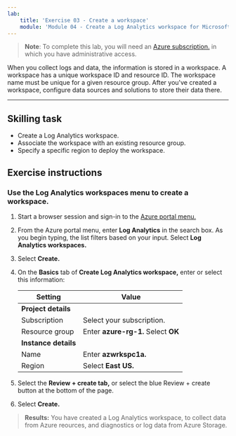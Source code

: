 ```yaml
---
lab:
    title: 'Exercise 03 - Create a workspace'
    module: 'Module 04 - Create a Log Analytics workspace for Microsoft Defender for Cloud'
---
```



>**Note**: To complete this lab, you will need an [Azure subscription.](https://azure.microsoft.com/en-us/free/?azure-portal=true) in which you have administrative access. 


When you collect logs and data, the information is stored in a workspace. A workspace has a unique workspace ID and resource ID. The workspace name must be unique for a given resource group. After you've created a workspace, configure data sources and solutions to store their data there. 

---

## Skilling task

- Create a Log Analytics workspace.
- Associate the workspace with an existing resource group.
- Specify a specific region to deploy the workspace.

## Exercise instructions 

### Use the Log Analytics workspaces menu to create a workspace.

1. Start a browser session and sign-in to the [Azure portal menu.](https://portal.azure.com/)
   
2. From the Azure portal menu, enter **Log Analytics** in the search box. As you begin typing, the list filters based on your input. Select **Log Analytics workspaces.**

4. Select **Create.**

5. On the **Basics** tab of **Create Log Analytics workspace,** enter or select this information:
   
   |Setting|Value|
   |---|---|
   |**Project details**|
   |Subscription|Select your subscription.|
   |Resource group|Enter **azure-rg-1.** Select **OK**|
   |**Instance details**|
   |Name|Enter **azwrkspc1a.**|
   |Region|Select **East US.**|

6. Select the **Review + create tab,** or select the blue Review + create button at the bottom of the page.
  
8. Select **Create.**

> **Results:** You have created a Log Analytics workspace, to collect data from Azure reources, and diagnostics or log data from Azure Storage.
